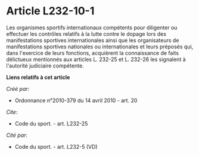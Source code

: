 # Article L232-10-1

Les organismes sportifs internationaux compétents pour diligenter ou effectuer les contrôles relatifs à la lutte contre le
dopage lors des manifestations sportives internationales ainsi que les organisateurs de manifestations sportives nationales
ou internationales et leurs préposés qui, dans l'exercice de leurs fonctions, acquièrent la connaissance de faits délictueux
mentionnés aux articles L. 232-25 et L. 232-26 les signalent à l'autorité judiciaire compétente.

**Liens relatifs à cet article**

_Créé par_:

  - Ordonnance n°2010-379 du 14 avril 2010 - art. 20

_Cite_:

  - Code du sport. - art. L232-25

_Cité par_:

  - Code du sport. - art. L232-5 (VD)
